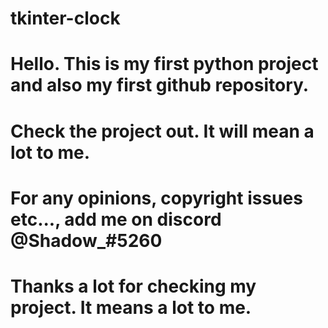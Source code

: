 # tkinter-clock
# Hello. This is my first python project and also my first github repository.
# Check the project out. It will mean a lot to me.
# For any opinions, copyright issues etc..., add me on discord @Shadow_#5260
# Thanks a lot for checking my project. It means a lot to me. 

